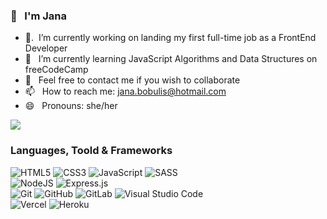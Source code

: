 ### 👋 &nbsp; I'm Jana 

- 🔭.&nbsp; I’m currently working on landing my first full-time job as a FrontEnd Developer
- 🌱 &nbsp; I’m currently learning JavaScript Algorithms and Data Structures on freeCodeCamp
- 👯 &nbsp; Feel free to contact me if you wish to collaborate
- 📫 &nbsp; How to reach me: jana.bobulis@hotmail.com
- 😄 &nbsp; Pronouns: she/her

![](https://komarev.com/ghpvc/?username=JanaBobulis&color=green)

### Languages, Toold & Frameworks

<img alt="HTML5" src="https://img.shields.io/badge/html5-%23E34F26.svg?&style=for-the-badge&logo=html5&logoColor=white"/> <img alt="CSS3" src="https://img.shields.io/badge/css3-%231572B6.svg?&style=for-the-badge&logo=css3&logoColor=white"/> <img alt="JavaScript" src="https://img.shields.io/badge/javascript-%23323330.svg?&style=for-the-badge&logo=javascript&logoColor=%23F7DF1E"/>
<img alt="SASS" src="https://img.shields.io/badge/SASS-hotpink.svg?&style=for-the-badge&logo=SASS&logoColor=white"/><br>
<img alt="NodeJS" src="https://img.shields.io/badge/node.js-%2343853D.svg?&style=for-the-badge&logo=node.js&logoColor=white"/>
<img alt="Express.js" src="https://img.shields.io/badge/express.js-%23404d59.svg?&style=for-the-badge"/><br>
<img alt="Git" src="https://img.shields.io/badge/git-%23F05033.svg?&style=for-the-badge&logo=git&logoColor=white"/> <img alt="GitHub" src="https://img.shields.io/badge/github-%23121011.svg?&style=for-the-badge&logo=github&logoColor=white"/> <img alt="GitLab" src="https://img.shields.io/badge/gitlab-%23181717.svg?&style=for-the-badge&logo=gitlab&logoColor=white"/> <img alt="Visual Studio Code" src="https://img.shields.io/badge/VisualStudioCode-0078d7.svg?&style=for-the-badge&logo=visual-studio-code&logoColor=white"/> <br>
<img alt="Vercel" src="https://img.shields.io/badge/vercel-%23000000.svg?&style=for-the-badge&logo=vercel&logoColor=white"/> <img alt="Heroku" src="https://img.shields.io/badge/heroku-%23430098.svg?&style=for-the-badge&logo=heroku&logoColor=white"/>


<!--
**JanaBobulis/JanaBobulis** is a ✨ _special_ ✨ repository because its `README.md` (this file) appears on your GitHub profile.

Here are some ideas to get you started:


- 🌱 I’m currently learning ...
- 👯 I’m looking to collaborate on ...
- 🤔 I’m looking for help with ...
- 💬 Ask me about ...
- 📫 How to reach me: ...
- 😄 Pronouns: ...
- ⚡ Fun fact: ...
-->
